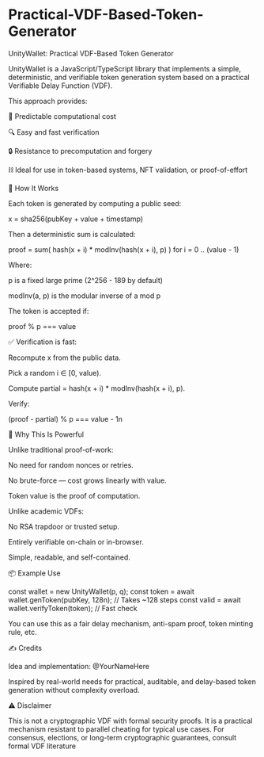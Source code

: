 # Practical-VDF-Based-Token-Generator
UnityWallet: Practical VDF-Based Token Generator

UnityWallet is a JavaScript/TypeScript library that implements a simple, deterministic, and verifiable token generation system based on a practical Verifiable Delay Function (VDF).

This approach provides:

🧠 Predictable computational cost

🔍 Easy and fast verification

🔒 Resistance to precomputation and forgery

⛓️ Ideal for use in token-based systems, NFT validation, or proof-of-effort

🔧 How It Works

Each token is generated by computing a public seed:

x = sha256(pubKey + value + timestamp)

Then a deterministic sum is calculated:

proof = sum( hash(x + i) * modInv(hash(x + i), p) ) for i = 0 .. (value - 1)

Where:

p is a fixed large prime (2^256 - 189 by default)

modInv(a, p) is the modular inverse of a mod p

The token is accepted if:

proof % p === value

✅ Verification is fast:

Recompute x from the public data.

Pick a random i ∈ [0, value).

Compute partial = hash(x + i) * modInv(hash(x + i), p).

Verify:

(proof - partial) % p === value - 1n

🧠 Why This Is Powerful

Unlike traditional proof-of-work:

No need for random nonces or retries.

No brute-force — cost grows linearly with value.

Token value is the proof of computation.

Unlike academic VDFs:

No RSA trapdoor or trusted setup.

Entirely verifiable on-chain or in-browser.

Simple, readable, and self-contained.

📦 Example Use

const wallet = new UnityWallet(p, q);
const token = await wallet.genToken(pubKey, 128n); // Takes ~128 steps
const valid = await wallet.verifyToken(token); // Fast check

You can use this as a fair delay mechanism, anti-spam proof, token minting rule, etc.

✍️ Credits

Idea and implementation: @YourNameHere

Inspired by real-world needs for practical, auditable, and delay-based token generation without complexity overload.

⚠️ Disclaimer

This is not a cryptographic VDF with formal security proofs. It is a practical mechanism resistant to parallel cheating for typical use cases. For consensus, elections, or long-term cryptographic guarantees, consult formal VDF literature
